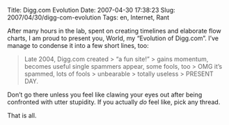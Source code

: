 Title: Digg.com Evolution
Date: 2007-04-30 17:38:23
Slug: 2007/04/30/digg-com-evolution
Tags: en, Internet, Rant


After many hours in the lab, spent on creating timelines and elaborate flow
charts, I am proud to present you, World, my “Evolution of Digg.com”. I’ve
manage to condense it into a few short lines, too:

> Late 2004, Digg.com created > “a fun site!” > gains momentum, becomes useful
> single spammers appear, some fools, too > OMG it’s spammed, lots of fools >
unbearable > totally useless > PRESENT DAY.

Don’t go there unless you feel like clawing your eyes out after being
confronted with utter stupidity. If you actually _do_ feel like, pick any
thread.

That is all.
